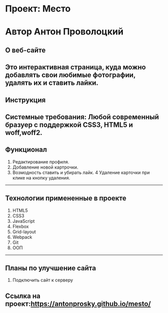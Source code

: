 # Проект: Место
# Автор Антон Проволоцкий
## О веб-сайте
Это интерактивная страница, куда можно добавлять свои любимые фотографии, удалять их и ставить лайки.
------
## Инструкция
**Системные требования:** Любой современный бразуер с поддержкой CSS3, HTML5 и woff,woff2.
------
## Функционал
1. Редактирование профиля.
2. Добавление новой картрочки.
3. Возмодность ставить и убирать лайк.
4 Удаление карточки при клике на кнопку удаления.
------
## Технологии примененные в проекте
1. HTML5
2. CSS3
3. JavaScript
4. Flexbox
5. Grid-layout
6. Webpack
7. Git
8. ООП
------
## Планы по улучшение сайта
1. Подключить сайт к серверу

## Ссылка на проект:https://antonprosky.github.io/mesto/
